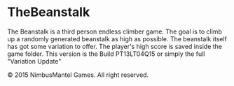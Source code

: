 # TheBeanstalk
The Beanstalk is a third person endless climber game. The goal is to climb up a randomly generated beanstalk as high as possible. The beanstalk itself has got some variation to offer. The player's high score is saved inside the game folder.
This version is the Build PT13LT04Q15 or simply the full "Variation Update"

© 2015 NimbusMantel Games. All right reserved.
